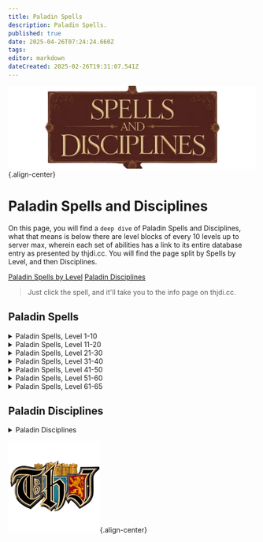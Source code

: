 ```yaml
---
title: Paladin Spells
description: Paladin Spells.
published: true
date: 2025-04-26T07:24:24.660Z
tags: 
editor: markdown
dateCreated: 2025-02-26T19:31:07.541Z
---
```


![spellsdisciplines.webp](/classes-and-abilities/spellsdisciplines.webp){.align-center}

# Paladin Spells and Disciplines

On this page, you will find a `deep dive` of Paladin Spells and Disciplines, what that means is below there are level blocks of every 10 levels up to server max, wherein each set of abilities has a link to its entire database entry as presented by thjdi.cc. You will find the page split by Spells by Level, and then Disciplines.

[Paladin Spells by Level](#paladin-spells)
[Paladin Disciplines](#paladin-disciplines)

> Just click the spell, and it'll take you to the info page on thjdi.cc.

## Paladin Spells



<details>
	<summary> Paladin Spells, Level 1-10 </summary>

|Spell Name|Level|
|---|---|
|<a href="https://www.thjdi.cc/spell/5011" target="_blank">Salve</a>|1|
|<a href="https://www.thjdi.cc/spell/201" target="_blank">Flash of Light</a>|2|
|<a href="https://www.thjdi.cc/spell/205" target="_blank">True North</a>|3|
|<a href="https://www.thjdi.cc/spell/221" target="_blank">Sense the Dead</a>|4|
|<a href="https://www.thjdi.cc/spell/203" target="_blank">Cure Poison</a>|5|
|<a href="https://www.thjdi.cc/spell/200" target="_blank">Minor Healing</a>|6|
|<a href="https://www.thjdi.cc/spell/2581" target="_blank">Cease</a>|7|
|<a href="https://www.thjdi.cc/spell/202" target="_blank">Courage</a>|8|
|<a href="https://www.thjdi.cc/spell/209" target="_blank">Spook the Dead</a>|9|
|<a href="https://www.thjdi.cc/spell/210" target="_blank">Yaulp</a>|9|
|<a href="https://www.thjdi.cc/spell/208" target="_blank">Lull</a>|10|

</details>

<details>
	<summary> Paladin Spells, Level 11-20 </summary>

|Spell Name|Level|
|---|---|
|<a href="https://www.thjdi.cc/spell/213" target="_blank">Cure Disease</a>|11|
|<a href="https://www.thjdi.cc/spell/17" target="_blank">Light Healing</a>|12|
|<a href="https://www.thjdi.cc/spell/2582" target="_blank">Desist</a>|13|
|<a href="https://www.thjdi.cc/spell/218" target="_blank">Ward Undead</a>|14|
|<a href="https://www.thjdi.cc/spell/11" target="_blank">Holy Armor</a>|15|
|<a href="https://www.thjdi.cc/spell/234" target="_blank">Halo of Light</a>|16|
|<a href="https://www.thjdi.cc/spell/235" target="_blank">Invisibility versus Undead</a>|17|
|<a href="https://www.thjdi.cc/spell/215" target="_blank">Reckless Strength</a>|18|
|<a href="https://www.thjdi.cc/spell/4056" target="_blank">Remove Minor Curse</a>|19|
|<a href="https://www.thjdi.cc/spell/230" target="_blank">Root</a>|19|
|<a href="https://www.thjdi.cc/spell/219" target="_blank">Center</a>|20|
|<a href="https://www.thjdi.cc/spell/223" target="_blank">Hammer of Wrath</a>|20|

</details>

<details>
	<summary> Paladin Spells, Level 21-30 </summary>

|Spell Name|Level|
|---|---|
|<a href="https://www.thjdi.cc/spell/227" target="_blank">Endure Poison</a>|21|
|<a href="https://www.thjdi.cc/spell/2168" target="_blank">Reanimation</a>|22|
|<a href="https://www.thjdi.cc/spell/485" target="_blank">Symbol of Transal</a>|24|
|<a href="https://www.thjdi.cc/spell/501" target="_blank">Soothe</a>|25|
|<a href="https://www.thjdi.cc/spell/2583" target="_blank">Instrument of Nife</a>|26|
|<a href="https://www.thjdi.cc/spell/12" target="_blank">Healing</a>|27|
|<a href="https://www.thjdi.cc/spell/216" target="_blank">Stun</a>|28|
|<a href="https://www.thjdi.cc/spell/228" target="_blank">Endure Magic</a>|29|
|<a href="https://www.thjdi.cc/spell/233" target="_blank">Expulse Undead</a>|30|
|<a href="https://www.thjdi.cc/spell/37" target="_blank">Hammer of Striking</a>|30|
|<a href="https://www.thjdi.cc/spell/2169" target="_blank">Reconstitution</a>|30|
|<a href="https://www.thjdi.cc/spell/368" target="_blank">Spirit Armor</a>|30|

</details>

<details>
	<summary> Paladin Spells, Level 31-40 </summary>

|Spell Name|Level|
|---|---|
|<a href="https://www.thjdi.cc/spell/2170" target="_blank">Reparation</a>|31|
|<a href="https://www.thjdi.cc/spell/48" target="_blank">Cancel Magic</a>|32|
|<a href="https://www.thjdi.cc/spell/486" target="_blank">Symbol of Ryltan</a>|33|
|<a href="https://www.thjdi.cc/spell/95" target="_blank">Counteract Poison</a>|34|
|<a href="https://www.thjdi.cc/spell/4057" target="_blank">Remove Lesser Curse</a>|34|
|<a href="https://www.thjdi.cc/spell/2584" target="_blank">Divine Vigor</a>|35|
|<a href="https://www.thjdi.cc/spell/15" target="_blank">Greater Healing</a>|36|
|<a href="https://www.thjdi.cc/spell/89" target="_blank">Daring</a>|37|
|<a href="https://www.thjdi.cc/spell/1453" target="_blank">Divine Purpose</a>|37|
|<a href="https://www.thjdi.cc/spell/226" target="_blank">Endure Disease</a>|38|
|<a href="https://www.thjdi.cc/spell/43" target="_blank">Yaulp II</a>|38|
|<a href="https://www.thjdi.cc/spell/18" target="_blank">Guard</a>|39|
|<a href="https://www.thjdi.cc/spell/391" target="_blank">Revive</a>|39|
|<a href="https://www.thjdi.cc/spell/3577" target="_blank">Wave of Life</a>|39|
|<a href="https://www.thjdi.cc/spell/675" target="_blank">Hammer of Requital</a>|40|

</details>

<details>
	<summary> Paladin Spells, Level 41-50 </summary>

|Spell Name|Level|
|---|---|
|<a href="https://www.thjdi.cc/spell/123" target="_blank">Holy Might</a>|42|
|<a href="https://www.thjdi.cc/spell/47" target="_blank">Calm</a>|43|
|<a href="https://www.thjdi.cc/spell/3683" target="_blank">Ethereal Cleansing</a>|44|
|<a href="https://www.thjdi.cc/spell/2585" target="_blank">Valor of Marr</a>|44|
|<a href="https://www.thjdi.cc/spell/693" target="_blank">Divine Might</a>|45|
|<a href="https://www.thjdi.cc/spell/2946" target="_blank">Remove Curse</a>|45|
|<a href="https://www.thjdi.cc/spell/117" target="_blank">Dismiss Undead</a>|46|
|<a href="https://www.thjdi.cc/spell/487" target="_blank">Symbol of Pinzarn</a>|46|
|<a href="https://www.thjdi.cc/spell/2586" target="_blank">Thunder of Karana</a>|47|
|<a href="https://www.thjdi.cc/spell/312" target="_blank">Valor</a>|47|
|<a href="https://www.thjdi.cc/spell/19" target="_blank">Armor of Faith</a>|48|
|<a href="https://www.thjdi.cc/spell/207" target="_blank">Divine Aura</a>|48|
|<a href="https://www.thjdi.cc/spell/3578" target="_blank">Brell's Steadfast Aegis</a>|49|
|<a href="https://www.thjdi.cc/spell/45" target="_blank">Pacify</a>|49|
|<a href="https://www.thjdi.cc/spell/2171" target="_blank">Renewal</a>|49|
|<a href="https://www.thjdi.cc/spell/1454" target="_blank">Flame of Light</a>|50|
|<a href="https://www.thjdi.cc/spell/2181" target="_blank">Hammer of Judgment</a>|50|
|<a href="https://www.thjdi.cc/spell/63" target="_blank">Resist Disease</a>|50|

</details>

<details>
	<summary> Paladin Spells, Level 51-60 </summary>

|Spell Name|Level|
|---|---|
|<a href="https://www.thjdi.cc/spell/124" target="_blank">Force</a>|52|
|<a href="https://www.thjdi.cc/spell/504" target="_blank">Frenzied Strength</a>|52|
|<a href="https://www.thjdi.cc/spell/3684" target="_blank">Light of Life</a>|52|
|<a href="https://www.thjdi.cc/spell/1288" target="_blank">Divine Glory</a>|53|
|<a href="https://www.thjdi.cc/spell/3975" target="_blank">Force of Akera</a>|53|
|<a href="https://www.thjdi.cc/spell/662" target="_blank">Expel Undead</a>|54|
|<a href="https://www.thjdi.cc/spell/131" target="_blank">Instill</a>|54|
|<a href="https://www.thjdi.cc/spell/2587" target="_blank">Quellious' Word of Tranquility</a>|54|
|<a href="https://www.thjdi.cc/spell/4064" target="_blank">Austerity</a>|55|
|<a href="https://www.thjdi.cc/spell/1743" target="_blank">Divine Favor</a>|55|
|<a href="https://www.thjdi.cc/spell/8925" target="_blank">Holy Aura</a>|55|
|<a href="https://www.thjdi.cc/spell/64" target="_blank">Resist Magic</a>|55|
|<a href="https://www.thjdi.cc/spell/2172" target="_blank">Restoration</a>|55|
|<a href="https://www.thjdi.cc/spell/1455" target="_blank">Wave of Healing</a>|55|
|<a href="https://www.thjdi.cc/spell/2588" target="_blank">Breath of Tunare</a>|56|
|<a href="https://www.thjdi.cc/spell/96" target="_blank">Counteract Disease</a>|56|
|<a href="https://www.thjdi.cc/spell/44" target="_blank">Yaulp III</a>|56|
|<a href="https://www.thjdi.cc/spell/9" target="_blank">Superior Healing</a>|57|
|<a href="https://www.thjdi.cc/spell/4065" target="_blank">Blessing of Austerity</a>|58|
|<a href="https://www.thjdi.cc/spell/2589" target="_blank">Healing Wave of Prexus</a>|58|
|<a href="https://www.thjdi.cc/spell/49" target="_blank">Nullify Magic</a>|58|
|<a href="https://www.thjdi.cc/spell/488" target="_blank">Symbol of Naltron</a>|58|
|<a href="https://www.thjdi.cc/spell/1283" target="_blank">Celestial Cleansing</a>|59|
|<a href="https://www.thjdi.cc/spell/392" target="_blank">Resurrection</a>|59|
|<a href="https://www.thjdi.cc/spell/2590" target="_blank">Brell's Mountainous Barrier</a>|60|
|<a href="https://www.thjdi.cc/spell/1456" target="_blank">Divine Strength</a>|60|
|<a href="https://www.thjdi.cc/spell/21400" target="_blank">Eradicate Curse</a>|60|
|<a href="https://www.thjdi.cc/spell/3135" target="_blank">Hammer of Divinity</a>|60|
|<a href="https://www.thjdi.cc/spell/2880" target="_blank">Remove Greater Curse</a>|60|
|<a href="https://www.thjdi.cc/spell/314" target="_blank">Resolution</a>|60|
|<a href="https://www.thjdi.cc/spell/20" target="_blank">Shield of Words</a>|60|
|<a href="https://www.thjdi.cc/spell/1534" target="_blank">Yaulp IV</a>|60|

</details>

<details>
	<summary> Paladin Spells, Level 61-65 </summary>

|Spell Name|Level|
|---|---|
|<a href="https://www.thjdi.cc/spell/3195" target="_blank">Greater Immobilize</a>|61|
|<a href="https://www.thjdi.cc/spell/1533" target="_blank">Heroism</a>|61|
|<a href="https://www.thjdi.cc/spell/62" target="_blank">Resist Poison</a>|61|
|<a href="https://www.thjdi.cc/spell/3429" target="_blank">Touch of Nife</a>|61|
|<a href="https://www.thjdi.cc/spell/3190" target="_blank">Crusader's Touch</a>|62|
|<a href="https://www.thjdi.cc/spell/3428" target="_blank">Deny Undead</a>|62|
|<a href="https://www.thjdi.cc/spell/3245" target="_blank">Force of Akilae</a>|62|
|<a href="https://www.thjdi.cc/spell/3422" target="_blank">Ward of Nife</a>|62|
|<a href="https://www.thjdi.cc/spell/1411" target="_blank">Improved Invisibility to Undead</a>|63|
|<a href="https://www.thjdi.cc/spell/3430" target="_blank">Light of Nife</a>|63|
|<a href="https://www.thjdi.cc/spell/3424" target="_blank">Pious Might</a>|63|
|<a href="https://www.thjdi.cc/spell/1535" target="_blank">Symbol of Marzin</a>|63|
|<a href="https://www.thjdi.cc/spell/3247" target="_blank">Aura of the Crusader</a>|64|
|<a href="https://www.thjdi.cc/spell/21398" target="_blank">Eradicate Poison</a>|64|
|<a href="https://www.thjdi.cc/spell/1538" target="_blank">Heroic Bond</a>|64|
|<a href="https://www.thjdi.cc/spell/3426" target="_blank">Quellious' Word of Serenity</a>|64|
|<a href="https://www.thjdi.cc/spell/3485" target="_blank">Supernal Cleansing</a>|64|
|<a href="https://www.thjdi.cc/spell/4977" target="_blank">Ancient: Force of Chaos</a>|65|
|<a href="https://www.thjdi.cc/spell/8481" target="_blank">Blessed Aura</a>|65|
|<a href="https://www.thjdi.cc/spell/3432" target="_blank">Brell's Stalwart Shield</a>|65|
|<a href="https://www.thjdi.cc/spell/1537" target="_blank">Bulwark of Faith</a>|65|
|<a href="https://www.thjdi.cc/spell/4109" target="_blank">Guidance</a>|65|
|<a href="https://www.thjdi.cc/spell/4895" target="_blank">Holy Order</a>|65|
|<a href="https://www.thjdi.cc/spell/4894" target="_blank">Light of Order</a>|65|
|<a href="https://www.thjdi.cc/spell/3246" target="_blank">Shackles of Tunare</a>|65|
|<a href="https://www.thjdi.cc/spell/8479" target="_blank">Ward of Tunare</a>|65|
|<a href="https://www.thjdi.cc/spell/3427" target="_blank">Wave of Marr</a>|65|
|<a href="https://www.thjdi.cc/spell/4893" target="_blank">Wave of Trushar</a>|65|

</details>

## Paladin Disciplines
<details>
	<summary> Paladin Disciplines </summary>

|Discipline Name|Level|
|---|---|
|<a href="https://www.thjdi.cc/spell/4585" target="_blank">Resistant Discipline</a>|51|
|<a href="https://www.thjdi.cc/spell/4587" target="_blank">Fearless Discipline</a>|54|
|<a href="https://www.thjdi.cc/spell/4500" target="_blank">Holyforge Discipline</a>|55|
|<a href="https://www.thjdi.cc/spell/7004" target="_blank">Guard of Piety</a>|56|
|<a href="https://www.thjdi.cc/spell/4590" target="_blank">Deflection Discipline</a>|59|
|<a href="https://www.thjdi.cc/spell/4518" target="_blank">Sanctification Discipline</a>|60|
|<a href="https://www.thjdi.cc/spell/6731" target="_blank">Guard of Humility</a>|61|

</details>

![pagebreak3.webp](/pagebreak3.webp){.align-center}